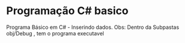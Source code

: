 # Programação C# basico
Programa Básico em C# - Inserindo dados. Obs: Dentro da Subpastas obj/Debug , tem o programa executavel

